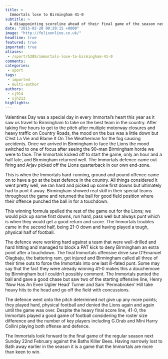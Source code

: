 ```yaml
---
title: >
  Immortals lose to Birmingham 41-0
subtitle: >
  A disappointing scoreline ahead of their final game of the season next Sunday 22nd February
date: "2015-02-20 00:20:15 +0000"
image: "http://felixonline.co.uk/"
headline: true
featured: true
imported: true
aliases:
 - /sport/5285/immortals-lose-to-birmingham-41-0
comments:
categories:
 - sport
tags:
 - imported
 - multi-author
authors:
 - cj914
 - sjh213
highlights:
---
```


Valentines Day was a special day in every Immortal’s heart this year as it saw us travel to Birmingham to take on the best team in the country. After taking five hours to get to the pitch after multiple motorway closures and heavy traffic on Country Roads, the mood on the bus was a little down but C’est La Vie and Blame It On The Weatherman for the fog causing accidents. Once we arrived in Birmingham to face the Lions the mood switched to one of focus after seeing the 90-man Birmingham horde we were to face. The Immortals kicked off to start the game, only an hour and a half late, and Birmingham returned well. The Immortals defence came out firing and Arjav picked off the Lions quarterback in our own end-zone.

This is when the Immortals hard-running, ground and pound offence came on to have a go at the best defence in the country. All things considered it went pretty well, we ran hard and picked up some first downs but ultimately had to punt it away. Birmingham showed real skill in their special teams throughout the game and returned the ball for good field position where their offence punched the ball in for a touchdown.

This winning formula spelled the rest of the game out for the Lions; we would pick up some first downs, run hard, pass well but always punt which is when they would get a good return and score. The Immortals troubles came in the second half, being 21-0 down and having played a tough, physical half of football.

The defence were working hard against a team that were well-drilled and hard hitting and managed to block a PAT kick to deny Birmingham an extra point after a touchdown. The final Immortals offensive drive saw D’Emanuel Olagbaju, the battering ram, get injured and Birmingham called all three of their time outs to force the Immortals into one last ill-fated punt. Some may say that the fact they were already winning 41-0 makes this a douchemove by Birmingham but I couldn’t possibly comment. The Immortals punted the ball and gave a good chase but saw two of the starting offensive line, Henry ‘Now Has An Even Uglier Head’ Turner and Sam ‘Permabroken’ Hill take heavy hits to the head and go off the field with concussions.

The defence went onto the pitch determined not give up any more points; they played hard, physical football and denied the Lions again and again until the game was over. Despite the heavy final score line, 41-0, the Immortals played a good game of football considering the roster size difference and the number of key players including G.Orab and Mini Harry Collini playing both offense and defence.

The Immortals look forward to the final game of the regular season next Sunday 22nd February against the Baths Killer Bees. Having narrowly lost to Bath away earlier in the season it is a game that the Immortals are more than keen to win.
